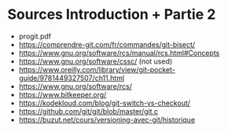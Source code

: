 Sources Introduction + Partie 2
======================

- progit.pdf
- https://comprendre-git.com/fr/commandes/git-bisect/
- https://www.gnu.org/software/rcs/manual/rcs.html#Concepts
- https://www.gnu.org/software/cssc/ (not used)
- https://www.oreilly.com/library/view/git-pocket-guide/9781449327507/ch11.html
- https://www.gnu.org/software/rcs/
- https://www.bitkeeper.org/
- https://kodekloud.com/blog/git-switch-vs-checkout/
- https://github.com/git/git/blob/master/git.c
- https://buzut.net/cours/versioning-avec-git/historique
